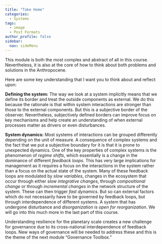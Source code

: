 ```yaml
---
title: "Take Home"
categories:
  - Systems
tags:
  - image
  - Post Formats
author_profile: false
sidebar:
  nav: sideMenu
---
```

This module is both the most complex and abstract of all in this course. Nevertheless, it is also at the core of how to think about both problems and solutions in the Anthropocene.

Here are some key understanding that I want you to think about and reflect upon:

__Defining the system:__ The way we look at a system implicitly means that we define its border and treat the outside components as external. We do this because the rationale is that within system interactions are stronger than those to the external components. But this is a subjective border of the observer. Nevertheless, subjectively defined borders can improve focus on key mechanisms and help create an understanding of when external processes matter as drivers or even disturbances.

__System dynamics:__ Most systems of interactions can be grouped differently depending on the unit of measure. A consequence of complex systems and the fact that we put a subjective boundary for it is that it is prone to unexpected dynamics. One of the key properties of complex systems is the phenomenon of *regime shifts*, which essentially is a change in the dominance of different *feedback loops*. This has very large implications for management as it requires a focus on the interactions in the system rather than a focus on the actual state of the system. Many of these feedback loops are modulated by *slow variables*, changes in the ecosystem that occur through either *slow integrative changes*, through *compositional change* or through *incremental changes* in the network structure of the system. These can then trigger *fast dynamics*. But so can external factors which do not necessarily have to be governed by feedback loops, but through interdependence of different systems. A system that has undergone disturbance and *disorganization is open for reorganization*. We will go into this much more in the last part of this course.

Understanding resilience for the planetary scale creates a new challenge for governance due to its cross-national interdependence of feedback loops. New ways of governance will be needed to address these and this is the theme of the next module “Governance Toolbox.”
